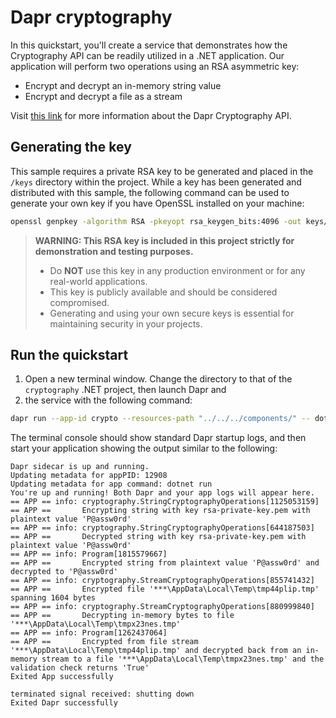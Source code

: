 ﻿# Dapr cryptography

In this quickstart, you'll create a service that demonstrates how the Cryptography API can be readily utilized in a .NET application.
Our application will perform two operations using an RSA asymmetric key:
- Encrypt and decrypt an in-memory string value
- Encrypt and decrypt a file as a stream

Visit [this link](https://docs.dapr.io/developing-applications/building-blocks/cryptography/cryptography-overview/) for more information about the Dapr Cryptography API.

## Generating the key
This sample requires a private RSA key to be generated and placed in the `/keys` directory within the project.
While a key has been generated and distributed with this sample, the following command can be used to generate
your own key if you have OpenSSL installed on your machine:

```bash
openssl genpkey -algorithm RSA -pkeyopt rsa_keygen_bits:4096 -out keys/rsa-private-key.pem
```

> **WARNING: This RSA key is included in this project strictly for demonstration and testing purposes.**
> - Do **NOT** use this key in any production environment or for any real-world applications.
> - This key is publicly available and should be considered compromised.
> - Generating and using your own secure keys is essential for maintaining security in your projects.

## Run the quickstart
1. Open a new terminal window. Change the directory to that of the `cryptography` .NET project, then launch Dapr and 
2. the service with the following command:

<!-- STEP
name: Run crypto service
expected-stdout_lines:
  - 'Starting Dapr with id crypto. HTTP Port:'
  - '== APP ==       Encrypting string with key rsa-private-key.pem with plaintext value 'P@assw0rd''
  - '== APP ==       Decrypted string with key rsa-private-key.pem with plaintext value 'P@assw0rd''
  - '== APP ==       Encrypted string from plaintext value 'P@assw0rd' and decrypted to 'P@assw0rd''
  - '== APP ==       Encrypted file ''
  - '== APP ==       Decrypting in-memory bytes to file ''
  - 'and the validation check returns 'True''
output_match_mode: substring
match_order: none
background: true
sleep: 15
timeout_seconds: 60
-->

```bash
dapr run --app-id crypto --resources-path "../../../components/" -- dotnet run
```

The terminal console should show standard Dapr startup logs, and then start your application showing the
output similar to the following:

```text
Dapr sidecar is up and running.
Updating metadata for appPID: 12908
Updating metadata for app command: dotnet run
You're up and running! Both Dapr and your app logs will appear here.
== APP == info: cryptography.StringCryptographyOperations[1125053159]
== APP ==       Encrypting string with key rsa-private-key.pem with plaintext value 'P@assw0rd'
== APP == info: cryptography.StringCryptographyOperations[644187503]
== APP ==       Decrypted string with key rsa-private-key.pem with plaintext value 'P@assw0rd'
== APP == info: Program[1815579667]
== APP ==       Encrypted string from plaintext value 'P@assw0rd' and decrypted to 'P@assw0rd'
== APP == info: cryptography.StreamCryptographyOperations[855741432]
== APP ==       Encrypted file '***\AppData\Local\Temp\tmp44plip.tmp' spanning 1604 bytes
== APP == info: cryptography.StreamCryptographyOperations[880999840]
== APP ==       Decrypting in-memory bytes to file '***\AppData\Local\Temp\tmpx23nes.tmp'
== APP == info: Program[1262437064]
== APP ==       Encrypted from file stream '***\AppData\Local\Temp\tmp44plip.tmp' and decrypted back from an in-memory stream to a file '***\AppData\Local\Temp\tmpx23nes.tmp' and the validation check returns 'True'
Exited App successfully

terminated signal received: shutting down
Exited Dapr successfully
```
